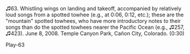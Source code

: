 ♫63. Whistling wings on landing and takeoff, accompanied by relatively
loud songs from a spotted towhee (e.g., at 0:06, 0:12, etc.); these are
the "mountain" spotted towhees, who have more introductory notes to
their songs than do the spotted towhees nearer the Pacific Ocean (e.g.,
♫257, ♫423). June 8, 2008. Temple Canyon Park, Cañon City, Colorado.
(0:30)

Play-63


